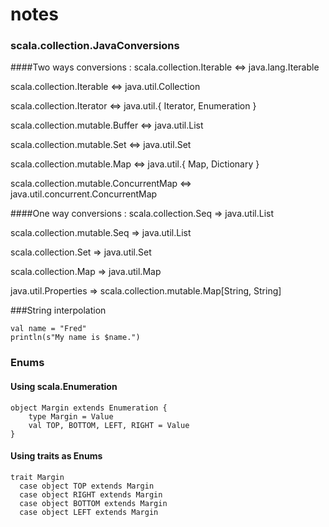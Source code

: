 notes
=====


### scala.collection.JavaConversions

####Two ways conversions :
scala.collection.Iterable <=> java.lang.Iterable

scala.collection.Iterable <=> java.util.Collection

scala.collection.Iterator <=> java.util.{ Iterator, Enumeration }

scala.collection.mutable.Buffer <=> java.util.List

scala.collection.mutable.Set <=> java.util.Set

scala.collection.mutable.Map <=> java.util.{ Map, Dictionary }

scala.collection.mutable.ConcurrentMap <=> java.util.concurrent.ConcurrentMap


####One way conversions :
scala.collection.Seq => java.util.List

scala.collection.mutable.Seq => java.util.List

scala.collection.Set => java.util.Set

scala.collection.Map => java.util.Map

java.util.Properties => scala.collection.mutable.Map[String, String]


###String interpolation

    val name = "Fred"
    println(s"My name is $name.")
    
    


### Enums

#### Using scala.Enumeration

    object Margin extends Enumeration {
        type Margin = Value
        val TOP, BOTTOM, LEFT, RIGHT = Value
    }
  
#### Using traits as Enums

    trait Margin
      case object TOP extends Margin
      case object RIGHT extends Margin
      case object BOTTOM extends Margin
      case object LEFT extends Margin





